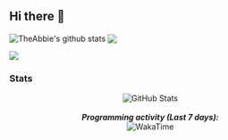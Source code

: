 ## Hi there 👋
    
<img align="center" src="https://github-readme-stats.vercel.app/api?username=AbuuYaziyd&show_icons=true&include_all_commits=true&theme=radical" alt="TheAbbie's github stats" />
<img align="center" src="https://github-readme-stats.vercel.app/api/top-langs/?username=AbuuYaziyd&layout=compact&theme=radical" />

![](https://github-profile-summary-cards.vercel.app/api/cards/profile-details?username=AbuuYaziyd&theme=github_dark)


### Stats

<div>
  <p align="center">
    <img src="https://github-readme-streak-stats.herokuapp.com/?user=AbuuYaziyd" alt="GitHub Stats" /> <br/><br/>
  <b><em>Programming activity (Last 7 days):</em></b> <br/>
    <img src="https://github-readme-stats.vercel.app/api/wakatime?username=AbuuYaziyd" alt="WakaTime" />
  </p>
</div>
